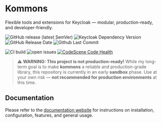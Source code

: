 # Kommons

Flexible tools and extensions for Keycloak — modular, production-ready, and developer-friendly.

![GitHub release (latest SemVer)](https://img.shields.io/github/v/release/sventorben/kommons?sort=semver)
![Keycloak Dependency Version](https://img.shields.io/badge/Keycloak-26.4.0-blue)
![GitHub Release Date](https://img.shields.io/github/release-date-pre/sventorben/kommons)
![Github Last Commit](https://img.shields.io/github/last-commit/sventorben/kommons)

![CI build](https://github.com/sventorben/kommons/actions/workflows/buildAndTest.yml/badge.svg)
![open issues](https://img.shields.io/github/issues/sventorben/kommons)
[![CodeScene Code Health](https://codescene.io/projects/66785/status-badges/average-code-health)](https://codescene.io/projects/66785)

> ⚠️ **WARNING: This project is not production-ready!**
> While my long-term goal is to make **kommons** a reliable and production-grade library, this repository is currently in an early **sandbox** phase.
> Use at your own risk — **not recommended for production environments** at this time.


## Documentation

Please refer to the [documentation website](https://sventorben.github.io/kommons/) for instructions on installation, configuration, features, and general usage.
